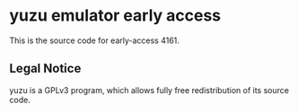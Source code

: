 yuzu emulator early access
=============

This is the source code for early-access 4161.

## Legal Notice

yuzu is a GPLv3 program, which allows fully free redistribution of its source code.
